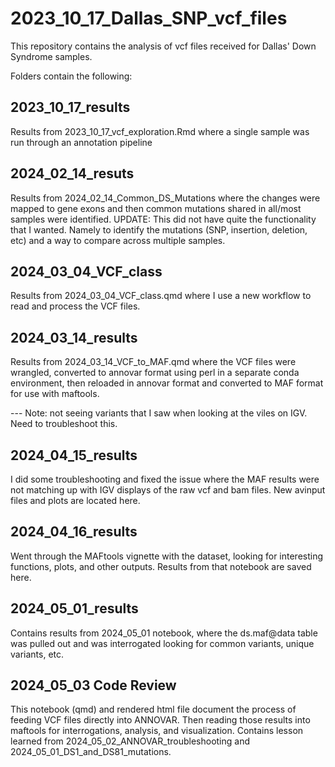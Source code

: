 # 2023_10_17_Dallas_SNP_vcf_files

This repository contains the analysis of vcf files received for Dallas' Down Syndrome samples.

Folders contain the following:

## 2023_10_17_results
Results from 2023_10_17_vcf_exploration.Rmd where a single sample was run through an annotation pipeline

## 2024_02_14_resuts
Results from 2024_02_14_Common_DS_Mutations where the changes were mapped to gene exons and then common mutations shared in all/most samples were identified.
UPDATE: This did not have quite the functionality that I wanted. Namely to identify the mutations (SNP, insertion, deletion, etc) and a way to compare across multiple samples.

## 2024_03_04_VCF_class
Results from 2024_03_04_VCF_class.qmd where I use a new workflow to read and process the VCF files.

## 2024_03_14_results
Results from 2024_03_14_VCF_to_MAF.qmd where the VCF files were wrangled, converted to annovar format using perl in a separate conda environment, then reloaded in annovar format and converted to MAF format for use with maftools.

--- Note: not seeing variants that I saw when looking at the viles on IGV. Need to troubleshoot this.

## 2024_04_15_results

I did some troubleshooting and fixed the issue where the MAF results were not matching up with IGV displays of the raw vcf and bam files. New avinput files and plots are located here.

## 2024_04_16_results

Went through the MAFtools vignette with the dataset, looking for interesting functions, plots, and other outputs. Results from that notebook are saved here.

## 2024_05_01_results

Contains results from 2024_05_01 notebook, where the ds.maf@data table was pulled out and was interrogated looking for common variants, unique variants, etc.

## 2024_05_03 Code Review

This notebook (qmd) and rendered html file document the process of feeding VCF files directly into ANNOVAR. Then reading those results into maftools for interrogations, analysis, and visualization. Contains lesson learned from 2024_05_02_ANNOVAR_troubleshooting and 2024_05_01_DS1_and_DS81_mutations.
